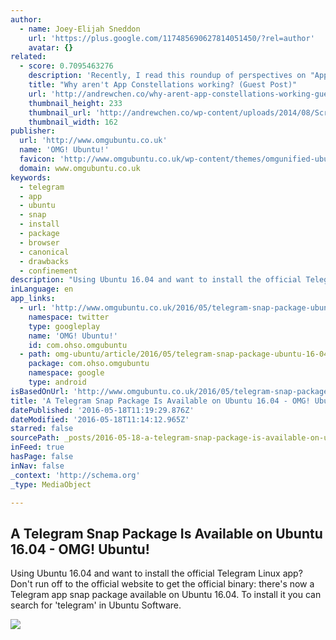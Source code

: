 ```yaml
---
author:
  - name: Joey-Elijah Sneddon
    url: 'https://plus.google.com/117485690627814051450/?rel=author'
    avatar: {}
related:
  - score: 0.7095463276
    description: 'Recently, I read this roundup of perspectives on "App Constellations" on the new social/professional news app Quibb. This is an emerging product strategy in mobile embraced by Facebook, Linkedin, Foursquare, Twitter, and others, and found it fascinating. Thanks to the authors below for sharing their opinions on this new approach.'
    title: "Why aren't App Constellations working? (Guest Post)"
    url: 'http://andrewchen.co/why-arent-app-constellations-working-guest-post/'
    thumbnail_height: 233
    thumbnail_url: 'http://andrewchen.co/wp-content/uploads/2014/08/Screen_Shot_2014-07-15_at_11.51.42_AM.png'
    thumbnail_width: 162
publisher:
  url: 'http://www.omgubuntu.co.uk'
  name: 'OMG! Ubuntu!'
  favicon: 'http://www.omgubuntu.co.uk/wp-content/themes/omgunified-ubuntu/images/favicon.ico'
  domain: www.omgubuntu.co.uk
keywords:
  - telegram
  - app
  - ubuntu
  - snap
  - install
  - package
  - browser
  - canonical
  - drawbacks
  - confinement
description: "Using Ubuntu 16.04 and want to install the official Telegram Linux app? Don't run off to the official website to get the official binary: there's now a Telegram app snap package available on Ubuntu 16.04. To install it you can search for 'telegram' in Ubuntu Software."
inLanguage: en
app_links:
  - url: 'http://www.omgubuntu.co.uk/2016/05/telegram-snap-package-ubuntu-16-04'
    namespace: twitter
    type: googleplay
    name: 'OMG! Ubuntu!'
    id: com.ohso.omgubuntu
  - path: omg-ubuntu/article/2016/05/telegram-snap-package-ubuntu-16-04
    package: com.ohso.omgubuntu
    namespace: google
    type: android
isBasedOnUrl: 'http://www.omgubuntu.co.uk/2016/05/telegram-snap-package-ubuntu-16-04'
title: 'A Telegram Snap Package Is Available on Ubuntu 16.04 - OMG! Ubuntu!'
datePublished: '2016-05-18T11:19:29.876Z'
dateModified: '2016-05-18T11:14:12.965Z'
starred: false
sourcePath: _posts/2016-05-18-a-telegram-snap-package-is-available-on-ubuntu-1604-omg.md
inFeed: true
hasPage: false
inNav: false
_context: 'http://schema.org'
_type: MediaObject

---
```

<article style=""><h1>A Telegram Snap Package Is Available on Ubuntu 16.04 - OMG! Ubuntu!</h1><p>Using Ubuntu 16.04 and want to install the official Telegram Linux app? Don't run off to the official website to get the official binary: there's now a Telegram app snap package available on Ubuntu 16.04. To install it you can search for 'telegram' in Ubuntu Software.</p><img src="http://www.omgubuntu.co.uk/wp-content/uploads/2016/05/snapped-telegram-750x493.jpg" /></article>